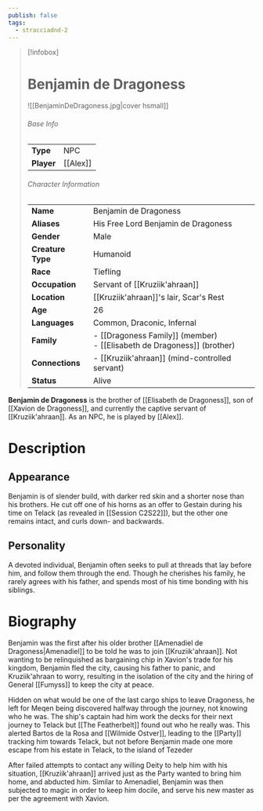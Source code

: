 ```yaml
---
publish: false
tags:
  - stracciadnd-2
---
```

> [!infobox]  
> # Benjamin de Dragoness
> ![[BenjaminDeDragoness.jpg|cover hsmall]]  
> ###### Base Info
> | | |  
> |---|---|  
> | **Type** | NPC |
> | **Player** | [[Alex]] |
> ###### Character Information  
> | | |  
> |---|---|  
> | **Name** | Benjamin de Dragoness |
> | **Aliases** | His Free Lord Benjamin de Dragoness |
> | **Gender** | Male | 
> | **Creature Type** | Humanoid |
> | **Race** | Tiefling |  
> | **Occupation** | Servant of [[Kruziik'ahraan]] |  
> | **Location** | [[Kruziik'ahraan]]'s lair, Scar's Rest |
> | **Age** | 26 |
> | **Languages** | Common, Draconic, Infernal |  
> | **Family** | - [[Dragoness Family]] (member)<br>- [[Elisabeth de Dragoness]] (brother) |
> | **Connections** | - [[Kruziik'ahraan]] (mind-controlled servant) |
> | **Status** | Alive |

**Benjamin de Dragoness** is the brother of [[Elisabeth de Dragoness]], son of [[Xavion de Dragoness]], and currently the captive servant of [[Kruziik'ahraan]]. As an NPC, he is played by [[Alex]].
# Description
## Appearance
Benjamin is of slender build, with darker red skin and a shorter nose than his brothers. He cut off one of his horns as an offer to Gestain during his time on Telack (as revealed in [[Session C2S22]]), but the other one remains intact, and curls down- and backwards. 
## Personality
A devoted individual, Benjamin often seeks to pull at threads that lay before him, and follow them through the end. Though he cherishes his family, he rarely agrees with his father, and spends most of his time bonding with his siblings.
# Biography
Benjamin was the first after his older brother [[Amenadiel de Dragoness|Amenadiel]] to be told he was to join [[Kruziik'ahraan]]. Not wanting to be relinquished as bargaining chip in Xavion's trade for his kingdom, Benjamin fled the city, causing his father to panic, and Kruziik'ahraan to worry, resulting in the isolation of the city and the hiring of General [[Fumyss]] to keep the city at peace.  

Hidden on what would be one of the last cargo ships to leave Dragoness, he left for Meqen being discovered halfway through the journey, not knowing who he was. The ship's captain had him work the decks for their next journey to Telack but [[The Featherbelt]] found out who he really was. This alerted Bartos de la Rosa and [[Wilmide Ostver]], leading to the [[Party]] tracking him towards Telack, but not before Benjamin made one more escape from his estate in Telack, to the island of Tezeder

After failed attempts to contact any willing Deity to help him with his situation, [[Kruziik'ahraan]] arrived just as the Party wanted to bring him home, and abducted him. Similar to Amenadiel, Benjamin was then subjected to magic in order to keep him docile, and serve his new master as per the agreement with Xavion.

